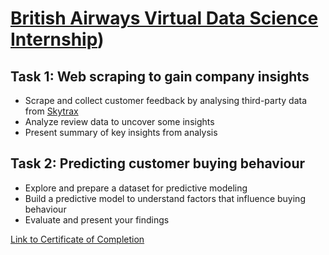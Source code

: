 # [British Airways Virtual Data Science Internship](https://www.theforage.com/simulations/british-airways/data-science-yqoz))

## Task 1: Web scraping to gain company insights
- Scrape and collect customer feedback by analysing third-party data from [Skytrax](https://www.airlinequality.com/airline-reviews/british-airways/)
- Analyze review data to uncover some insights
- Present summary of key insights from analysis

## Task 2: Predicting customer buying behaviour
- Explore and prepare a dataset for predictive modeling
- Build a predictive model to understand factors that influence buying behaviour
- Evaluate and present your findings

[Link to Certificate of Completion](https://forage-uploads-prod.s3.amazonaws.com/completion-certificates/British%20Airways/NjynCWzGSaWXQCxSX_British%20Airways_LvviWr3g9BxkpNtFH_1703016368447_completion_certificate.pdf)
